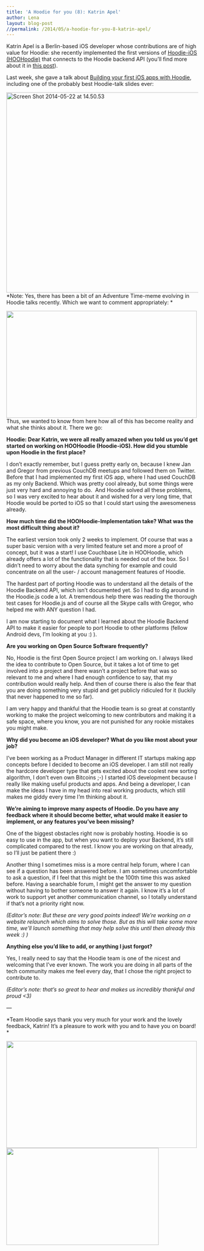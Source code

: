 ```yaml
---
title: 'A Hoodie for you (8): Katrin Apel'
author: Lena
layout: blog-post
//permalink: /2014/05/a-hoodie-for-you-8-katrin-apel/
---
```

Katrin Apel is a Berlin-based iOS developer whose contributions are of high value for Hoodie: she recently implemented the first versions of [Hoodie-iOS (HOOHoodie)][1] that connects to the Hoodie backend API (you&#8217;ll find more about it in [this post][2]).

Last week, she gave a talk about [Building your first iOS apps with Hoodie][3], including one of the probably best Hoodie-talk slides ever:

[<img class="alignnone size-full wp-image-1532" src="http://blog.hood.ie/wp-content/uploads/2014/05/Screen-Shot-2014-05-22-at-14.50.53.png" alt="Screen Shot 2014-05-22 at 14.50.53" width="705" height="526" />][4]
*Note: Yes, there has been a bit of an Adventure Time-meme evolving in Hoodie talks recently. Which we want to comment appropriately:
*<!--more-->

<img class="alignnone" src="http://www.sharegif.com/wp-content/uploads/2013/11/adventure-time-gif-31.gif" alt="" width="500" height="281" />
Thus, we wanted to know from here how all of this has become reality and what she thinks about it. There we go:

**Hoodie: Dear Katrin, we were all really amazed when you told us you&#8217;d get started on working on HOOHoodie (Hoodie-iOS). How did you stumble upon Hoodie in the first place?**

I don&#8217;t exactly remember, but I guess pretty early on, because I knew Jan and Gregor from previous CouchDB meetups and followed them on Twitter. Before that I had implemented my first iOS app, where I had used CouchDB as my only Backend. Which was pretty cool already, but some things were just very hard and annoying to do.  And Hoodie solved all these problems, so I was very excited to hear about it and wished for a very long time, that Hoodie would be ported to iOS so that I could start using the awesomeness already.

**How much time did the HOOHoodie-Implementation take? What was the most difficult thing about it?**

The earliest version took only 2 weeks to implement. Of course that was a super basic version with a very limited feature set and more a proof of concept, but it was a start! I use Couchbase Lite in HOOHoodie, which already offers a lot of the functionality that is needed out of the box. So I didn&#8217;t need to worry about the data synching for example and could concentrate on all the user- / account management features of Hoodie.

The hardest part of porting Hoodie was to understand all the details of the Hoodie Backend API, which isn&#8217;t documented yet. So I had to dig around in the Hoodie.js code a lot. A tremendous help there was reading the thorough test cases for Hoodie.js and of course all the Skype calls with Gregor, who helped me with ANY question I had.

I am now starting to document what I learned about the Hoodie Backend API to make it easier for people to port Hoodie to other platforms (fellow Android devs, I&#8217;m looking at you :) ).

**Are you working on Open Source Software frequently?**

No, Hoodie is the first Open Source project I am working on. I always liked the idea to contribute to Open Source, but it takes a lot of time to get involved into a project and there wasn&#8217;t a project before that was so relevant to me and where I had enough confidence to say, that my contribution would really help. And then of course there is also the fear that you are doing something very stupid and get publicly ridiculed for it (luckily that never happened to me so far).

I am very happy and thankful that the Hoodie team is so great at constantly working to make the project welcoming to new contributors and making it a safe space, where you know, you are not punished for any rookie mistakes you might make.

**Why did you become an iOS developer? What do you like most about your job?**

I&#8217;ve been working as a Product Manager in different IT startups making app concepts before I decided to become an iOS developer. I am still not really the hardcore developer type that gets excited about the coolest new sorting algorithm, I don&#8217;t even own Bitcoins ;-)
I started iOS development because I really like making useful products and apps. And being a developer, I can make the ideas I have in my head into real working products, which still makes me giddy every time I&#8217;m thinking about it.

**We&#8217;re aiming to improve many aspects of Hoodie. Do you have any feedback where it should become better, what would make it easier to implement, or any features you&#8217;ve been missing?**

One of the biggest obstacles right now is probably hosting. Hoodie is so easy to use in the app, but when you want to deploy your Backend, it&#8217;s still complicated compared to the rest. I know you are working on that already, so I&#8217;ll just be patient there :)

Another thing I sometimes miss is a more central help forum, where I can see if a question has been answered before. I am sometimes uncomfortable to ask a question, if I feel that this might be the 100th time this was asked before. Having a searchable forum, I might get the answer to my question without having to bother someone to answer it again. I know it&#8217;s a lot of work to support yet another communication channel, so I totally understand if that&#8217;s not a priority right now.

*(Editor&#8217;s note: But these are very good points indeed! We&#8217;re working on a website relaunch which aims to solve those. But as this will take some more time, we&#8217;ll launch something that may help solve this until then already this week :) )*

**Anything else you&#8217;d like to add, or anything I just forgot?**

Yes, I really need to say that the Hoodie team is one of the nicest and welcoming that I&#8217;ve ever known. The work you are doing in all parts of the tech community makes me feel every day, that I chose the right project to contribute to.

*(Editor&#8217;s note: that&#8217;s so great to hear and makes us incredibly thankful and proud <3)*

&#8212;

*Team Hoodie says thank you very much for your work and the lovely feedback, Katrin! It&#8217;s a pleasure to work with you and to have you on board! *

<img class="alignnone" src="http://37.media.tumblr.com/tumblr_lk2ho0Mxmi1qfy2kdo1_500.gif" alt="" width="500" height="281" /> <img class="alignnone" src="https://31.media.tumblr.com/804d0c1a2a7e30999ae19504b18a4907/tumblr_inline_mydccvhwB91sohk3w.gif" alt="" width="400" height="255" />

 [1]: http://cocoadocs.org/docsets/HOOHoodie/0.1.0/
 [2]: http://blog.hood.ie/2014/03/hoodie-ios-say-hi-to-hoohoodie/
 [3]: https://speakerdeck.com/kaalita/building-your-first-ios-app-with-hoodie
 [4]: https://speakerdeck.com/kaalita/building-your-first-ios-app-with-hoodie?slide=24
